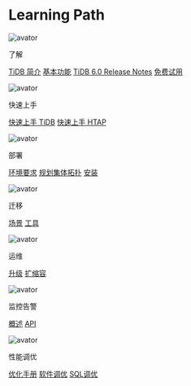 # Learning Path

<LearningPathContainer>

<LearningPath>

![avator](https://avatars.githubusercontent.com/u/773853)

了解

[TiDB 简介](/overview.md)
[基本功能](/basic-features.md)
[TiDB 6.0 Release Notes](/releases/release-6.0.0-dmr.md)
[免费试用](https://pingcap.com/zh/product/#SelectProduct)

</LearningPath>

<LearningPath>

![avator](https://avatars.githubusercontent.com/u/773853)

快速上手

[快速上手 TiDB](/quick-start-with-tidb.md)
[快速上手 HTAP](/quick-start-with-htap.md)

</LearningPath>

<LearningPath>

![avator](https://avatars.githubusercontent.com/u/773853)

部署

[环境要求](/hardware-and-software-requirements.md)
[规划集体拓扑](/minimal-deployment-topology.md)
[安装](/production-deployment-using-tiup.md)

</LearningPath>

<LearningPath>

![avator](https://avatars.githubusercontent.com/u/773853)

迁移

[场景](/migration-overview.md)
[工具](/migration-tools.md)

</LearningPath>

<LearningPath>

![avator](https://avatars.githubusercontent.com/u/773853)

运维

[升级](/upgrade-tidb-using-tiup.md)
[扩缩容](/scale-tidb-using-tiup.md)

</LearningPath>

<LearningPath>

![avator](https://avatars.githubusercontent.com/u/773853)

监控告警

[概述](/tidb-monitoring-framework.md)
[API](/tidb-monitoring-api.md)

</LearningPath>

<LearningPath>

![avator](https://avatars.githubusercontent.com/u/773853)

性能调优

[优化手册](/performance-tuning-overview.md)
[软件调优](/configure-memory-usage.md)
[SQL调优](/sql-tuning-overview.md)

</LearningPath>

</LearningPathContainer>
